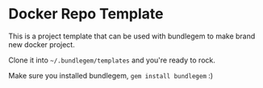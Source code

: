# Docker Repo Template

This is a project template that can be used with bundlegem to make brand new docker project.  
 
Clone it into `~/.bundlegem/templates` and you're ready to rock.  

Make sure you installed bundlegem, `gem install bundlegem` :)
